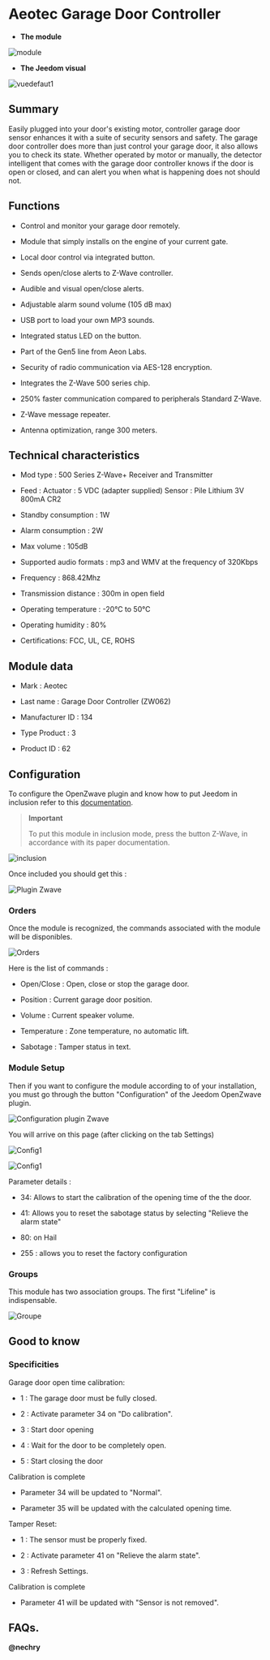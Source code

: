 Aeotec Garage Door Controller 
====================================



-   **The module**



![module](images/aeotec.garagedoorcontroller/module.jpg)



-   **The Jeedom visual**



![vuedefaut1](images/aeotec.garagedoorcontroller/vuedefaut1.jpg)



Summary 
------



Easily plugged into your door's existing motor, controller
garage door sensor enhances it with a suite of security sensors and
safety. The garage door controller does more than just
control your garage door, it also allows you to check
its state. Whether operated by motor or manually, the detector
intelligent that comes with the garage door controller knows if the door
is open or closed, and can alert you when what is happening does not
should not.



Functions 
---------



-   Control and monitor your garage door remotely.

-   Module that simply installs on the engine of your
    current gate.

-   Local door control via integrated button.

-   Sends open/close alerts to Z-Wave controller.

-   Audible and visual open/close alerts.

-   Adjustable alarm sound volume (105 dB max)

-   USB port to load your own MP3 sounds.

-   Integrated status LED on the button.

-   Part of the Gen5 line from Aeon Labs.

-   Security of radio communication via AES-128 encryption.

-   Integrates the Z-Wave 500 series chip.

-   250% faster communication compared to peripherals
    Standard Z-Wave.

-   Z-Wave message repeater.

-   Antenna optimization, range 300 meters.



Technical characteristics 
---------------------------



-   Mod type : 500 Series Z-Wave+ Receiver and Transmitter

-   Feed : Actuator : 5 VDC (adapter supplied) Sensor : Pile
    Lithium 3V 800mA CR2

-   Standby consumption : 1W

-   Alarm consumption : 2W

-   Max volume : 105dB

-   Supported audio formats : mp3 and WMV at the frequency of 320Kbps

-   Frequency : 868.42Mhz

-   Transmission distance : 300m in open field

-   Operating temperature : -20°C to 50°C

-   Operating humidity : 80%

-   Certifications: FCC, UL, CE, ROHS



Module data 
-----------------



-   Mark : Aeotec

-   Last name : Garage Door Controller (ZW062)

-   Manufacturer ID : 134

-   Type Product : 3

-   Product ID : 62



Configuration 
-------------



To configure the OpenZwave plugin and know how to put Jeedom in
inclusion refer to this
[documentation](https://doc.jeedom.com/en_US/plugins/automation%20protocol/openzwave/).



> **Important**
>
> To put this module in inclusion mode, press the button
> Z-Wave, in accordance with its paper documentation.



![inclusion](images/aeotec.garagedoorcontroller/inclusion.jpg)



Once included you should get this :



![Plugin Zwave](images/aeotec.garagedoorcontroller/information.jpg)



### Orders 



Once the module is recognized, the commands associated with the module will be
disponibles.



![Orders](images/aeotec.garagedoorcontroller/commandes.jpg)



Here is the list of commands :



-   Open/Close : Open, close or stop the garage door.

-   Position : Current garage door position.

-   Volume : Current speaker volume.

-   Temperature : Zone temperature, no automatic lift.

-   Sabotage : Tamper status in text.



### Module Setup 



Then if you want to configure the module according to
of your installation, you must go through the button
"Configuration" of the Jeedom OpenZwave plugin.



![Configuration plugin Zwave](images/plugin/bouton_configuration.jpg)



You will arrive on this page (after clicking on the tab
Settings)



![Config1](images/aeotec.garagedoorcontroller/config1.jpg)

![Config1](images/aeotec.garagedoorcontroller/config2.jpg)



Parameter details :



-   34: Allows to start the calibration of the opening time of the
    the door.

-   41: Allows you to reset the sabotage status by selecting "Relieve
    the alarm state"

-   80: on Hail

-   255 : allows you to reset the factory configuration



### Groups 



This module has two association groups. The first "Lifeline" is
indispensable.



![Groupe](images/aeotec.garagedoorcontroller/groupe.jpg)



Good to know 
------------



### Specificities 

Garage door open time calibration:

-   1 : The garage door must be fully closed.

-   2 : Activate parameter 34 on "Do calibration".

-   3 : Start door opening

-   4 : Wait for the door to be completely open.

-   5 : Start closing the door

Calibration is complete

-   Parameter 34 will be updated to "Normal".

-   Parameter 35 will be updated with the calculated opening time.



Tamper Reset:

-   1 : The sensor must be properly fixed.

-   2 : Activate parameter 41 on "Relieve the alarm state".

-   3 : Refresh Settings.

Calibration is complete

-   Parameter 41 will be updated with "Sensor is not removed".



FAQs. 
------





**@nechry**
